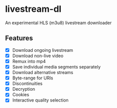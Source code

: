 # livestream-dl

An experimental HLS (m3u8) livestream downloader

## Features

- [x] Download ongoing livestream
- [x] Download non-live video
- [x] Remux into mp4
- [x] Save individual media segments separately
- [x] Download alternative streams
- [x] Byte-range for URIs
- [x] Discontinuities
- [x] Decryption
- [x] Cookies
- [x] Interactive quality selection
